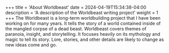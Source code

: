 +++
title = 'About Worldbeast'
date = 2024-04-19T15:34:38-04:00
description = 'A description of the Worldbeast writing project'
weight = 1
+++
The Worldbeast is a long-term worldbuilding project that I have been working on for many years. It tells the story of a world contained inside of the mangled corpse of a dead beast. Worldbeast covers themes of paranoia, insight, and storytelling. It focuses heavily on its mythology and magic to tell its story. Lore, stories, and other details are likely to change as new ideas come and go.